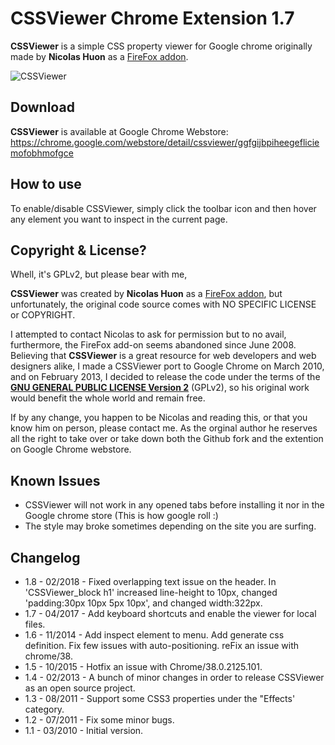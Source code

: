 CSSViewer Chrome  Extension 1.7
===============================

**CSSViewer** is a simple CSS property viewer for Google chrome originally made by **Nicolas Huon** as a [FireFox addon](https://addons.mozilla.org/en-US/firefox/addon/2104).

![CSSViewer](https://lh3.googleusercontent.com/NZMW7YOEbW0hpZcJRTRcApO4jJpcGGj7QIdwkTfND27UwbW_sF6BuuHlfT4SAzLgdmxzQRM4=s640-h400-e365)

Download
--------

**CSSViewer** is available at Google Chrome Webstore: https://chrome.google.com/webstore/detail/cssviewer/ggfgijbpiheegefliciemofobhmofgce

How to use
----------

To enable/disable CSSViewer, simply click the toolbar icon and then hover any element you want to inspect in the current page.

Copyright & License?
--------------------

Whell, it's GPLv2, but please bear with me,

**CSSViewer** was created by **Nicolas Huon** as a [FireFox addon](https://addons.mozilla.org/en-US/firefox/addon/2104), but unfortunately, the original code source comes with NO SPECIFIC LICENSE or COPYRIGHT.

I attempted to contact Nicolas to ask for permission but to no avail, furthermore, the FireFox add-on seems abandoned since June 2008. Believing that **CSSViewer** is a great resource for web developers and web designers alike, I made a CSSViewer port to Google Chrome on March 2010, and on February 2013, I decided to release the code under the terms of the **[GNU GENERAL PUBLIC LICENSE Version 2](http://www.gnu.org/licenses/gpl-2.0.txt)** (GPLv2), so his original work would benefit the whole world and remain free. 

If by any change, you happen to be Nicolas and reading this, or that you know him on person, please contact me. As the orginal author he reserves all the right to take over or take down both the Github fork and the extention on Google Chrome webstore.

Known Issues
------------
- CSSViewer will not work in any opened tabs before installing it nor in the Google chrome store (This is how google roll :)
- The style may broke sometimes depending on the site you are surfing.

Changelog
---------

*  1.8 - 02/2018 - Fixed overlapping text issue on the header. In 'CSSViewer_block h1' increased line-height to 10px, changed 'padding:30px 10px 5px 10px', and changed width:322px.
*  1.7 - 04/2017 - Add keyboard shortcuts and enable the viewer for local files.
*  1.6 - 11/2014 - Add inspect element to menu. Add generate css definition. Fix few issues with auto-positioning. reFix an issue with chrome/38.
*  1.5 - 10/2015 - Hotfix an issue with Chrome/38.0.2125.101.
*  1.4 - 02/2013 - A bunch of minor changes in order to release CSSViewer as an open source project.
*  1.3 - 08/2011 - Support some CSS3 properties under the "Effects' category.
*  1.2 - 07/2011 - Fix some minor bugs.
*  1.1 - 03/2010 - Initial version.
